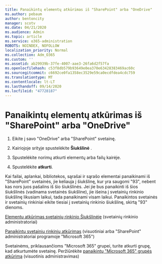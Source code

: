 ```yaml
---
title: Panaikintų elementų atkūrimas iš "SharePoint" arba "OneDrive"
ms.author: pebaum
author: bentoncity
manager: scotv
ms.date: 04/21/2020
ms.audience: Admin
ms.topic: article
ms.service: o365-administration
ROBOTS: NOINDEX, NOFOLLOW
localization_priority: Normal
ms.collection: Adm_O365
ms.custom: ''
ms.assetid: ab29939b-37fe-4007-aae3-26fa6d2f57fa
ms.openlocfilehash: c53f8db579b93649e0ea370e63428383469ac60c
ms.sourcegitcommit: c6692ce0fa1358ec3529e59ca0ecdfdea4cdc759
ms.translationtype: MT
ms.contentlocale: lt-LT
ms.lasthandoff: 09/14/2020
ms.locfileid: "47728187"
---
```

# <a name="restore-deleted-items-from-sharepoint-or-onedrive"></a>Panaikintų elementų atkūrimas iš "SharePoint" arba "OneDrive"

1. Eikite į savo "OneDrive" arba "SharePoint" svetainę.
    
2. Kairiojoje srityje spustelėkite **Šiukšlinė** . 
    
3. Spustelėkite norimų atkurti elementų arba failų kairėje.
    
4. Spustelėkite **atkurti**. 
    
Kai failai, aplankai, bibliotekos, sąrašai ir sąrašo elementai panaikinami iš "SharePoint" svetainės, jie keliauja į šiukšlinę, kur yra saugomi "93", nebent kas nors juos pašalins iš šio šiukšlinės. Jei jie bus panaikinti iš šios šiukšlinės (vadinama svetainės šiukšline), jie išeina į svetainių rinkinio šiukšlinę likusiam laikui, tada panaikinami visam laikui. Panaikintos svetainės ir svetainių rinkiniai eikite tiesiai į svetainių rinkinio šiukšlinę, skirtą "93" dienoms.
  
[Elementų atkūrimas svetainių rinkinio Šiukšlinėje](https://go.microsoft.com/fwlink/?linkid=867800) (svetainių rinkinio administratoriai) 
  
[Panaikintų svetainių rinkinių atkūrimas](https://go.microsoft.com/fwlink/?linkid=867660) (visuotiniai arba "SharePoint" administratoriai programoje "Microsoft 365") 
  
Svetainėms, priklausančioms "Microsoft 365" grupei, turite atkurti grupę, kad atkurtumėte svetainę. Peržiūrėkite [panaikintų "Microsoft 365" grupės atkūrimą](https://go.microsoft.com/fwlink/?linkid=867802) (visuotinis administravimas) 
  

